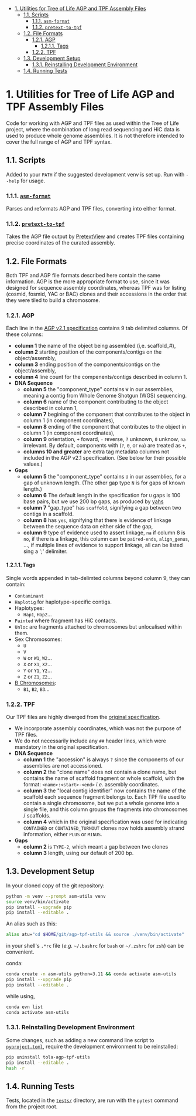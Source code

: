 
- [1. Utilities for Tree of Life AGP and TPF Assembly Files](#1-utilities-for-tree-of-life-agp-and-tpf-assembly-files)
  - [1.1. Scripts](#11-scripts)
    - [1.1.1. `asm-format`](#111-asm-format)
    - [1.1.2. `pretext-to-tpf`](#112-pretext-to-tpf)
  - [1.2. File Formats](#12-file-formats)
    - [1.2.1. AGP](#121-agp)
      - [1.2.1.1. Tags](#1211-tags)
    - [1.2.2. TPF](#122-tpf)
  - [1.3. Development Setup](#13-development-setup)
    - [1.3.1. Reinstalling Development Environment](#131-reinstalling-development-environment)
  - [1.4. Running Tests](#14-running-tests)


# 1. Utilities for Tree of Life AGP and TPF Assembly Files

Code for working with AGP and TPF files as used within the Tree of Life
project, where the combination of long read sequencing and HiC data is used
to produce whole genome assemblies. It is not therefore intended to cover the
full range of AGP and TPF syntax.

## 1.1. Scripts

Added to your `PATH` if the suggested development venv is set up. Run with
`--help` for usage.

### 1.1.1. [`asm-format`](src/tola/assembly/scripts/asm_format.py)

Parses and reformats AGP and TPF files, converting into either format.

### 1.1.2. [`pretext-to-tpf`](src/tola/assembly/scripts/pretext_to_tpf.py)

Takes the AGP file output by
[PretextView](https://github.com/wtsi-hpag/PretextView)
and creates TPF files containing precise coordinates of the curated assembly.

## 1.2. File Formats

Both TPF and AGP file formats described here contain the same information. AGP
is the more appropriate format to use, since it was designed for sequence
assembly coordinates, whereas TPF was for listing (cosmid, fosmid, YAC or
BAC) clones and their accessions in the order that they were tiled to build a
chromosome.

### 1.2.1. AGP

Each line in the
[AGP v2.1 specification](https://www.ncbi.nlm.nih.gov/assembly/agp/AGP_Specification/)
contains 9 tab delimited columns. Of these columns:

- **column 1** the name of the object being assembled (i,e. scaffold_#),
- **column 2** starting position of the components/contigs on the object/assembly,
- **column 3** ending position of the components/contigs on the object/assembly,
- **column 4** line count for the compenents/contigs described in column 1.  
- **DNA Sequence**
    - **column 5** the "component_type" contains `W` in our assemblies,
        meaning a contig from Whole Genome Shotgun (WGS) sequencing.
    - **column 6** name of the component contributing to the object described in column 1,
    - **column 7** begining of the component that contributes to the object in column 1 (in component coordinates),
    - **column 8** ending of the component that contributes to the object in column 1 (in component coordinates),
    - **column 9** orientation, `+` foward, `-` reverse, `?` unknown, `0` unknow, `na` irrelevant. By default, components with (`?`, `0`, or `na`) are treated as `+`,
    - **columns 10 and greater** are extra tag metadata columns not included
        in the AGP v2.1 specification. (See below for their possible
        values.)
- **Gaps**
    - **column 5** the "component_type" contains `U` in our assemblies, for a
        gap of unknown length. (The other gap type `N` is for gaps of known
        length.)
    - **column 6** The default length in the specification for `U` gaps is 100
        base pairs, but we use 200 bp gaps, as produced by
        [yahs](https://github.com/sanger-tol/yahs)
    - **column 7** "gap_type" has `scaffold`, signifying a gap between two contigs in a
        scaffold.
    - **column 8** has `yes`, signifying that there is evidence of linkage
        between the sequence data on either side of the gap,
    - **column 9** type of evidence used to assert linkage, `na` if column 8 is `no`, if there is a linkage, this column can be `paired-ends`, `align_genus`, ..., if multiple lines of evidence to support linkage, all can be listed sing a ';' delimiter.


#### 1.2.1.1. Tags

Single words appended in tab-delimted columns beyond column 9, they can
contain:

- `Contaminant`
- `Haplotig` for haplotype-specific contigs.
- Haplotypes:
  - `Hap1`, `Hap2`…
- `Painted` where fragment has HiC contacts.
- `Unloc` are fragments attached to chromosomes but unlocalised within them.
- Sex Chromosomes:
  - `U`
  - `V`
  - `W` or `W1`, `W2`…
  - `X` or `X1`, `X2`…
  - `Y` or `Y1`, `Y2`…
  - `Z` or `Z1`, `Z2`…
- [B Chromosomes](https://en.wikipedia.org/wiki/B_chromosome):
  - `B1`, `B2`, `B3`…

### 1.2.2. TPF

Our TPF files are highly diverged from the
[original specification](https://www.ncbi.nlm.nih.gov/projects/genome/assembly/TPF_Specification_v1.4_20110215.pdf).

- We incorporate assembly coordinates, which was not the purpose of TPF files.
- We do not necessarily include any `##` header lines, which were mandatory in
  the original specification.
- **DNA Sequence**
    - **column 1** the "accession" is always `?` since the components of our
        assemblies are not accessioned.
    - **column 2** the "clone name" does not contain a clone name, but
        contains the name of scaffold fragment or whole scaffold, with the
        format: `<name>:<start>-<end>` *i.e.* assembly coordinates.
    - **column 3** the "local contig identifier" now contains the name of the
        scaffold each sequence fragment belongs to. Each TPF file used to
        contain a single chromosome, but we put a whole genome into a single
        file, and this column groups the fragments into chromosomes /
        scaffolds.
    - **column 4** which in the original specification was used for
        indicating `CONTAINED` or `CONTAINED_TURNOUT` clones now holds
        assembly strand information, either `PLUS` or `MINUS`.
- **Gaps**
    - **column 2** is `TYPE-2`, which meant a gap between two clones
    - **column 3** length, using our default of 200 bp.

## 1.3. Development Setup

In your cloned copy of the git repository:

```sh
python -m venv --prompt asm-utils venv
source venv/bin/activate
pip install --upgrade pip
pip install --editable .
```

An alias such as this:

```sh
alias atu="cd $HOME/git/agp-tpf-utils && source ./venv/bin/activate"
```

in your shell's `.*rc` file (*e.g.* `~/.bashrc` for `bash` or `~/.zshrc` for
`zsh`) can be convenient.

conda:
```sh
conda create -n asm-utils python=3.11 && conda activate asm-utils
pip install --upgrade pip
pip install --editable .
```  
while using,
```sh
conda evn list
conda activate asm-utils
``` 

### 1.3.1. Reinstalling Development Environment

Some changes, such as adding a new command line script to
[`pyproject.toml`](pyproject.toml), require the development environment to be
reinstalled:

```sh
pip uninstall tola-agp-tpf-utils
pip install --editable .
hash -r
```

## 1.4. Running Tests

Tests, located in the [`tests/`](tests) directory, are run with the `pytest`
command from the project root.
